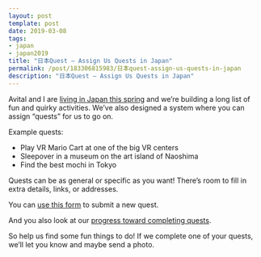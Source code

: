 ```yaml
---
layout: post
template: post
date: 2019-03-08
tags:
- japan
- japan2019
title: "日本Quest – Assign Us Quests in Japan"
permalink: /post/183306815983/日本quest-assign-us-quests-in-japan
description: "日本Quest – Assign Us Quests in Japan"
---
```

<p>Avital and I are <a href="http://blog.randylubin.com/post/183200895338/konnichiwa-from-japan">living in Japan this spring</a> and we’re building a long list of fun and quirky activities. We’ve also designed a system where you can assign “quests” for us to go on.</p><p>Example quests:</p><ul><li>Play VR Mario Cart at one of the big VR centers</li><li>Sleepover in a museum on the art island of Naoshima</li><li>Find the best mochi in Tokyo</li></ul><p>Quests can be as general or specific as you want! There’s room to fill in extra details, links, or addresses.&nbsp;</p><p>You can <a href="https://airtable.com/shr6WaZyXVxro77HR?prefill_Quest+Status=Proposed">use this form</a> to submit a new quest.</p><p>And you also look at our <a href="https://airtable.com/shr1Fm2WXoWoWOusc">progress toward completing quests</a>.</p><p>So help us find some fun things to do! If we complete one of your quests, we’ll let you know and maybe send a photo.</p>